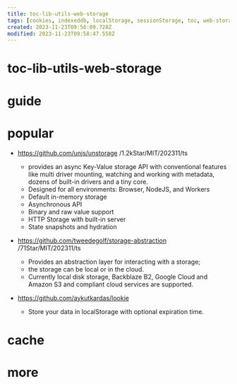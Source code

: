 ```yaml
---
title: toc-lib-utils-web-storage
tags: [cookies, indexeddb, localStorage, sessionStorage, toc, web-storage]
created: 2023-11-23T09:58:09.728Z
modified: 2023-11-23T09:58:47.558Z
---
```


# toc-lib-utils-web-storage

# guide

# popular
- https://github.com/unjs/unstorage /1.2kStar/MIT/202311/ts
  - provides an async Key-Value storage API with conventional features like multi driver mounting, watching and working with metadata, dozens of built-in drivers and a tiny core.
  - Designed for all environments: Browser, NodeJS, and Workers
  - Default in-memory storage
  - Asynchronous API
  - Binary and raw value support
  - HTTP Storage with built-in server
  - State snapshots and hydration

- https://github.com/tweedegolf/storage-abstraction /71Star/MIT/202311/ts
  - Provides an abstraction layer for interacting with a storage; 
  - the storage can be local or in the cloud.
  - Currently local disk storage, Backblaze B2, Google Cloud and Amazon S3 and compliant cloud services are supported.

- https://github.com/aykutkardas/lookie
  - Store your data in localStorage with optional expiration time.
# cache

# more

